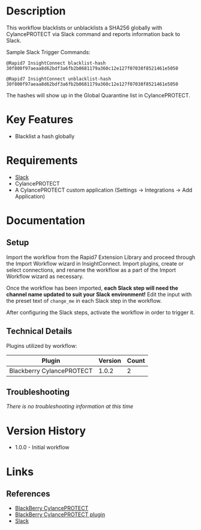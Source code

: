 # Description

This workflow blacklists or unblacklists a SHA256 globally with CylancePROTECT via Slack command and reports information back to Slack.

Sample Slack Trigger Commands:

`@Rapid7 InsightConnect blacklist-hash 30f800f97aeaa8d62bdf3a6fb2b0681179a360c12e127f07038f8521461e5050`

`@Rapid7 InsightConnect unblacklist-hash 30f800f97aeaa8d62bdf3a6fb2b0681179a360c12e127f07038f8521461e5050`

The hashes will show up in the Global Quarantine list in CylancePROTECT.

# Key Features

* Blacklist a hash globally

# Requirements

* [Slack](https://insightconnect.help.rapid7.com/docs/configure-slack-for-chatops)
* CylancePROTECT
* A CylancePROTECT custom application (Settings -> Integrations -> Add Application)

# Documentation

## Setup

Import the workflow from the Rapid7 Extension Library and proceed through the Import Workflow wizard in InsightConnect. Import plugins, create or select connections, and rename the workflow as a part of the Import Workflow wizard as necessary.

Once the workflow has been imported, **each Slack step will need the channel name updated to suit your Slack environment!** Edit the input with the preset text of `change_me` in each Slack step in the workflow.

After configuring the Slack steps, activate the workflow in order to trigger it.
 
## Technical Details

Plugins utilized by workflow:

|Plugin|Version|Count|
|----|----|--------|
|Blackberry CylancePROTECT|1.0.2|2|

## Troubleshooting

_There is no troubleshooting information at this time_

# Version History

* 1.0.0 - Initial workflow

# Links

## References

* [BlackBerry CylancePROTECT](https://www.cylance.com)
* [BlackBerry CylancePROTECT plugin](https://extensions.rapid7.com/extension/cylance_protect)
* [Slack](https://slack.com)
